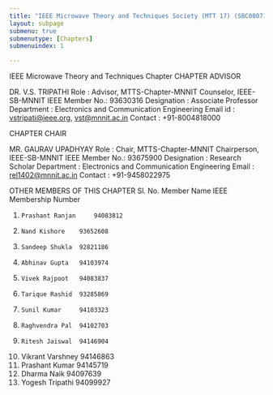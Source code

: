 ```yaml
---
title: "IEEE Microwave Theory and Techniques Society (MTT 17) (SBC08071)"
layout: subpage
submenu: true
submenutype: [Chapters]
submenuindex: 1

---
```


IEEE Microwave Theory and Techniques Chapter
CHAPTER ADVISOR

DR. V.S. TRIPATHI 
Role           : Advisor, MTTS-Chapter-MNNIT
                 Counselor, IEEE-SB-MNNIT 
IEEE Member No.: 93630316 
Designation    : Associate Professor 
Department     : Electronics and Communication Engineering 
Email id       : vstripati@ieee.org, vst@mnnit.ac.in
Contact        : +91-8004818000

CHAPTER CHAIR

MR. GAURAV UPADHYAY
Role           : Chair, MTTS-Chapter-MNNIT
                 Chairperson, IEEE-SB-MNNIT
IEEE Member No.: 93675900
Designation    : Research Scholar
Department     : Electronics and Communication Engineering
Email          : rel1402@mnnit.ac.in
Contact        : +91-9458022975

OTHER MEMBERS OF THIS CHAPTER
Sl. No. 	Member Name 	IEEE Membership Number
 1. 	Prashant Ranjan 	94083812
 2. 	Nand Kishore 	93652608
 3. 	Sandeep Shukla 	92821186
 4. 	Abhinav Gupta 	94103974
 5. 	Vivek Rajpoot 	94083837
 6. 	Tarique Rashid 	93285869
 7. 	Sunil Kumar 	94103323
 8. 	Raghvendra Pal 	94102703
 9. 	Ritesh Jaiswal 	94146904
 10. 	Vikrant Varshney 	94146863
 11. 	Prashant Kumar 	94145719
 12. 	Dharma Naik 	94097639
 13. 	Yogesh Tripathi 	94099927